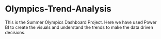 # Olympics-Trend-Analysis
This is the Summer Olympics Dashboard Project. Here we have used Power BI to create the visuals and understand the trends to make the data driven decisions.
